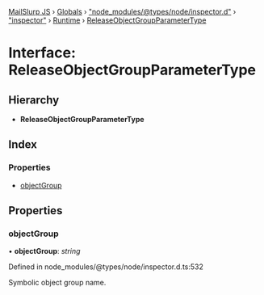 [MailSlurp JS](../README.md) › [Globals](../globals.md) › ["node_modules/@types/node/inspector.d"](../modules/_node_modules__types_node_inspector_d_.md) › ["inspector"](../modules/_node_modules__types_node_inspector_d_._inspector_.md) › [Runtime](../modules/_node_modules__types_node_inspector_d_._inspector_.runtime.md) › [ReleaseObjectGroupParameterType](_node_modules__types_node_inspector_d_._inspector_.runtime.releaseobjectgroupparametertype.md)

# Interface: ReleaseObjectGroupParameterType

## Hierarchy

* **ReleaseObjectGroupParameterType**

## Index

### Properties

* [objectGroup](_node_modules__types_node_inspector_d_._inspector_.runtime.releaseobjectgroupparametertype.md#objectgroup)

## Properties

###  objectGroup

• **objectGroup**: *string*

Defined in node_modules/@types/node/inspector.d.ts:532

Symbolic object group name.
